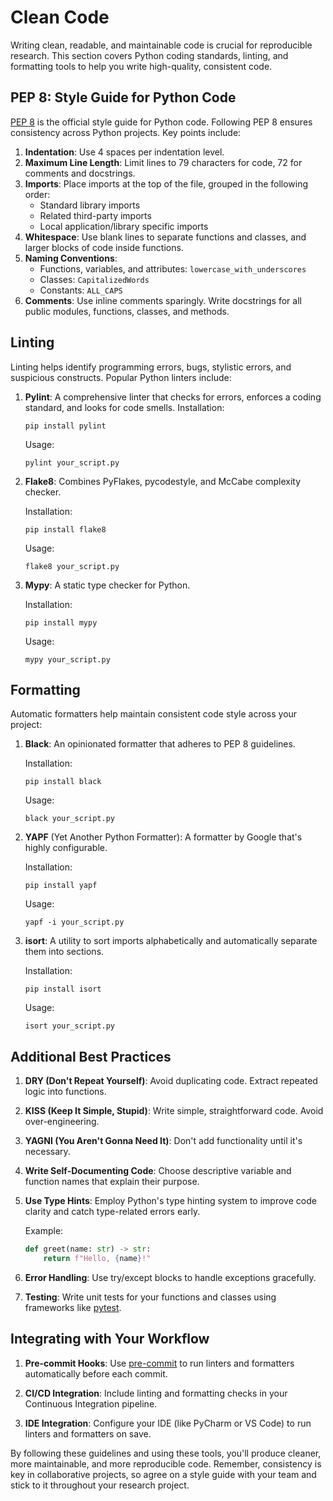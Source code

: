 # Clean Code

Writing clean, readable, and maintainable code is crucial for reproducible research. This section covers Python coding standards, linting, and formatting tools to help you write high-quality, consistent code.

## PEP 8: Style Guide for Python Code

[PEP 8](https://www.python.org/dev/peps/pep-0008/) is the official style guide for Python code. Following PEP 8 ensures consistency across Python projects. Key points include:

1. **Indentation**: Use 4 spaces per indentation level.
2. **Maximum Line Length**: Limit lines to 79 characters for code, 72 for comments and docstrings.
3. **Imports**: Place imports at the top of the file, grouped in the following order:
      - Standard library imports
      - Related third-party imports
      - Local application/library specific imports
4. **Whitespace**: Use blank lines to separate functions and classes, and larger blocks of code inside functions.
5. **Naming Conventions**:
      - Functions, variables, and attributes: `lowercase_with_underscores`
      - Classes: `CapitalizedWords`
      - Constants: `ALL_CAPS`
6. **Comments**: Use inline comments sparingly. Write docstrings for all public modules, functions, classes, and methods.

## Linting

Linting helps identify programming errors, bugs, stylistic errors, and suspicious constructs. Popular Python linters include:

1. **Pylint**: A comprehensive linter that checks for errors, enforces a coding standard, and looks for code smells.
      Installation:
      ```
      pip install pylint
      ```
      Usage:
      ```
      pylint your_script.py
      ```

2. **Flake8**: Combines PyFlakes, pycodestyle, and McCabe complexity checker.

   Installation:
   ```
   pip install flake8
   ```
   Usage:
   ```
   flake8 your_script.py
   ```

3. **Mypy**: A static type checker for Python.

   Installation:
   ```
   pip install mypy
   ```
   Usage:
   ```
   mypy your_script.py
   ```

## Formatting

Automatic formatters help maintain consistent code style across your project:

1. **Black**: An opinionated formatter that adheres to PEP 8 guidelines.

   Installation:
   ```
   pip install black
   ```
   Usage:
   ```
   black your_script.py
   ```

2. **YAPF** (Yet Another Python Formatter): A formatter by Google that's highly configurable.

   Installation:
   ```
   pip install yapf
   ```
   Usage:
   ```
   yapf -i your_script.py
   ```

3. **isort**: A utility to sort imports alphabetically and automatically separate them into sections.

   Installation:
   ```
   pip install isort
   ```
   Usage:
   ```
   isort your_script.py
   ```

## Additional Best Practices

1. **DRY (Don't Repeat Yourself)**: Avoid duplicating code. Extract repeated logic into functions.

2. **KISS (Keep It Simple, Stupid)**: Write simple, straightforward code. Avoid over-engineering.

3. **YAGNI (You Aren't Gonna Need It)**: Don't add functionality until it's necessary.

4. **Write Self-Documenting Code**: Choose descriptive variable and function names that explain their purpose.

5. **Use Type Hints**: Employ Python's type hinting system to improve code clarity and catch type-related errors early.

   Example:
   ```python
   def greet(name: str) -> str:
       return f"Hello, {name}!"
   ```

6. **Error Handling**: Use try/except blocks to handle exceptions gracefully.

7. **Testing**: Write unit tests for your functions and classes using frameworks like [pytest](https://docs.pytest.org/).

## Integrating with Your Workflow

1. **Pre-commit Hooks**: Use [pre-commit](https://pre-commit.com/) to run linters and formatters automatically before each commit.

2. **CI/CD Integration**: Include linting and formatting checks in your Continuous Integration pipeline.

3. **IDE Integration**: Configure your IDE (like PyCharm or VS Code) to run linters and formatters on save.

By following these guidelines and using these tools, you'll produce cleaner, more maintainable, and more reproducible code. Remember, consistency is key in collaborative projects, so agree on a style guide with your team and stick to it throughout your research project.